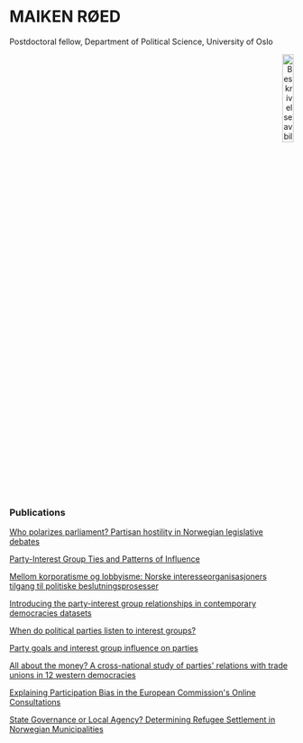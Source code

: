 # **MAIKEN RØED**

Postdoctoral fellow, Department of Political Science, University of Oslo <p align="right">
  <img src="https://maikenro.github.io/images/m.jpg" alt="Beskrivelse av bildet" width="20%">
</p>

### **Publications**
[Who polarizes parliament? Partisan hostility in Norwegian legislative debates](https://doi.org/10.1177/13540688231215003)

[Party-Interest Group Ties and Patterns of Influence](https://doi.org/10.1177/00323217231202596)

[Mellom korporatisme og lobbyisme: Norske interesseorganisasjoners tilgang til politiske beslutningsprosesser](https://doi.org/10.18261/nost.7.4-5.3)

[Introducing the party-interest group relationships in contemporary democracies datasets](https://doi.org/10.1177/13540688221075591)

[When do political parties listen to interest groups?](https://doi.org/10.1177/13540688211062832)

[Party goals and interest group influence on parties](https://doi.org/10.1080/01402382.2021.1921496)

[All about the money? A cross-national study of parties' relations with trade unions in 12 western democracies](https://doi.org/10.1177/1354068819862143)

[Explaining Participation Bias in the European Commission's Online Consultations](https://doi.org/10.1111/jcms.12754)

[State Governance or Local Agency? Determining Refugee Settlement in Norwegian Municipalities](http://urn.nb.no/URN:NBN:no-70993)
